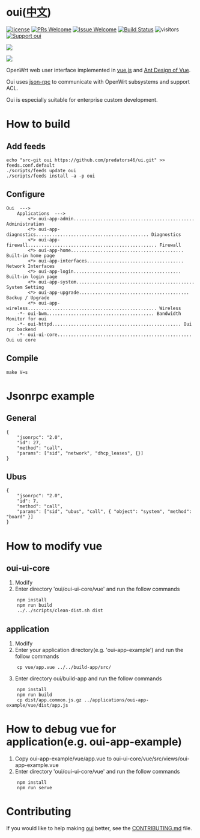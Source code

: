 # oui([中文](/README_ZH.md))

[1]: https://img.shields.io/badge/license-MIT-brightgreen.svg?style=plastic
[2]: /LICENSE
[3]: https://img.shields.io/badge/PRs-welcome-brightgreen.svg?style=plastic
[4]: https://github.com/zhaojh329/oui/pulls
[5]: https://img.shields.io/badge/Issues-welcome-brightgreen.svg?style=plastic
[6]: https://github.com/zhaojh329/oui/issues/new
[7]: https://travis-ci.org/zhaojh329/oui.svg?branch=master
[8]: https://travis-ci.org/zhaojh329/oui
[9]: https://img.shields.io/badge/Support%20oui-Donate-blueviolet.svg
[10]: https://paypal.me/zjh329

[![license][1]][2]
[![PRs Welcome][3]][4]
[![Issue Welcome][5]][6]
[![Build Status][7]][8]
![visitors](https://visitor-badge.laobi.icu/badge?page_id=zhaojh329.oui)
[![Support oui][9]][10]

[vue.js]: https://github.com/vuejs/vue
[Ant Design of Vue]: https://github.com/vueComponent/ant-design-vue
[json-rpc]: https://www.jsonrpc.org/

![](/demo.gif)

![](/diagram.png)

OpenWrt web user interface implemented in [vue.js] and [Ant Design of Vue].

Oui uses [json-rpc] to communicate with OpenWrt subsystems and support ACL.

Oui is especially suitable for enterprise custom development.

# How to build
## Add feeds

	echo "src-git oui https://github.com/predators46/ui.git" >> feeds.conf.default
	./scripts/feeds update oui
	./scripts/feeds install -a -p oui

## Configure

	Oui  --->
		Applications  --->
			<*> oui-app-admin............................................. Administration
			<*> oui-app-diagnostics.......................................... Diagnostics
			<*> oui-app-firewall................................................ Firewall
			<*> oui-app-home.......................................... Built-in home page
			<*> oui-app-interfaces.................................... Network Interfaces
			<*> oui-app-login........................................ Built-in login page
			<*> oui-app-system............................................ System Setting
			<*> oui-app-upgrade......................................... Backup / Upgrade
			<*> oui-app-wireless................................................ Wireless
		-*- oui-bwm........................................ Bandwidth Monitor for oui
		-*- oui-httpd................................................ Oui rpc backend
		-*- oui-ui-core.................................................. Oui ui core
	
## Compile

	make V=s

# Jsonrpc example
## General

	{
		"jsonrpc": "2.0",
		"id": 27,
		"method": "call",
		"params": ["sid", "network", "dhcp_leases", {}]
	}

## Ubus

	{
		"jsonrpc": "2.0",
		"id": 7,
		"method": "call",
		"params": ["sid", "ubus", "call", { "object": "system", "method": "board" }]
	}

#  How to modify vue
## oui-ui-core
1. Modify
2. Enter directory 'oui/oui-ui-core/vue' and run the follow commands
```
	npm install
	npm run build
	../../scripts/clean-dist.sh dist
```
## application
1. Modify
2. Enter your application directory(e.g. 'oui-app-example') and run the follow commands
```
	cp vue/app.vue ../../build-app/src/
```
3. Enter directory oui/build-app and run the follow commands
```
	npm install
	npm run build
	cp dist/app.common.js.gz ../applications/oui-app-example/vue/dist/app.js
```
# How to debug vue for application(e.g. oui-app-example)
1. Copy oui-app-example/vue/app.vue to oui-ui-core/vue/src/views/oui-app-example.vue
2. Enter directory 'oui/oui-ui-core/vue' and run the follow commands
```
	npm install
	npm run serve
```

# Contributing
If you would like to help making [oui](https://github.com/zhaojh329/oui) better,
see the [CONTRIBUTING.md](/CONTRIBUTING.md) file.
